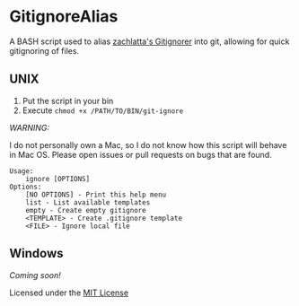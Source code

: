 GitignoreAlias
==========
A BASH script used to alias [zachlatta's Gitignorer](https://github.com/zachlatta/gitignorer) into git, allowing for quick
gitignoring of files.

UNIX
----
1. Put the script in your bin
2. Execute ```chmod +x /PATH/TO/BIN/git-ignore```

_WARNING:_

I do not personally own a Mac, so I do not know how this script
will behave in Mac OS. Please open issues or pull requests on
bugs that are found.

```
Usage:
    ignore [OPTIONS]
Options:
    [NO OPTIONS] - Print this help menu
    list - List available templates
    empty - Create empty gitignore
    <TEMPLATE> - Create .gitignore template
    <FILE> - Ignore local file
```

Windows
-------
_Coming soon!_

Licensed under the [MIT License](LICENSE)
